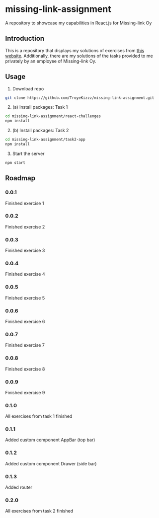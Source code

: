 # missing-link-assignment
A repository to showcase my capabilities in React.js for Missing-link Oy

## Introduction
This is a repository that displays my solutions of exercises from [this website](https://coderfiles.dev/blog/reactjs-coding-exercises/). 
Additionally, there are my solutions of the tasks provided to me privately by an employee of Missing-link Oy.

## Usage
1. Download repo
```bash
git clone https://github.com/TroyeKizzz/missing-link-assignment.git
```
2. (a) Install packages: Task 1
```bash
cd missing-link-assignment/react-challenges
npm install
```
2. (b) Install packages: Task 2
```bash
cd missing-link-assignment/task2-app
npm install
```
3. Start the server
```bash
npm start
```

## Roadmap
### 0.0.1
Finished exercise 1

### 0.0.2
Finished exercise 2

### 0.0.3
Finished exercise 3

### 0.0.4
Finished exercise 4

### 0.0.5
Finished exercise 5

### 0.0.6
Finished exercise 6

### 0.0.7
Finished exercise 7

### 0.0.8
Finished exercise 8

### 0.0.9
Finished exercise 9

### 0.1.0
All exercises from task 1 finished

### 0.1.1
Added custom component AppBar (top bar)

### 0.1.2
Added custom component Drawer (side bar)

### 0.1.3
Added router

### 0.2.0
All exercises from task 2 finished